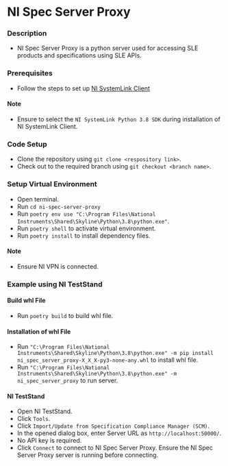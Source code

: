 # NI Spec Server Proxy

### Description

- NI Spec Server Proxy is a python server used for accessing SLE products and specifications using SLE APIs.

### Prerequisites

- Follow the steps to set up [NI SystemLink Client](https://www.ni.com/docs/en-US/bundle/systemlink-enterprise/page/setting-up-systemlink-client.html#:~:text=Search%20for%20and%20install%20NI,which%20you%20want%20to%20connect)

#### Note

- Ensure to select the `NI SystemLink Python 3.8 SDK` during installation of NI SystemLink Client.

### Code Setup

- Clone the repository using `git clone <respository link>`.
- Check out to the required branch using `git checkout <branch name>`.

### Setup Virtual Environment

- Open terminal.
- Run `cd ni-spec-server-proxy`
- Run `poetry env use "C:\Program Files\National Instruments\Shared\Skyline\Python\3.8\python.exe"`.
- Run `poetry shell` to activate virtual environment.
- Run `poetry install` to install dependency files.

#### Note

- Ensure NI VPN is connected.

### Example using NI TestStand

#### Build whl File

- Run `poetry build` to build whl file.

#### Installation of whl File

- Run `"C:\Program Files\National Instruments\Shared\Skyline\Python\3.8\python.exe" -m pip install ni_spec_server_proxy-X_X_X-py3-none-any.whl` to install whl file.
- Run `"C:\Program Files\National Instruments\Shared\Skyline\Python\3.8\python.exe" -m ni_spec_server_proxy` to run server.

#### NI TestStand

- Open NI TestStand.
- Click `Tools`.
- Click `Import/Update from Specification Compliance Manager (SCM)`.
- In the opened dialog box, enter Server URL as `http://localhost:50000/`.
- No API key is required.
- Click `Connect` to connect to NI Spec Server Proxy. Ensure the NI Spec Server Proxy server is running before connecting.
